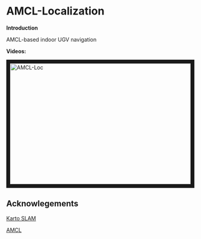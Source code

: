 # AMCL-Localization
**Introduction**

AMCL-based indoor UGV navigation

**Videos:**

<a href="https://youtu.be/yaeYNCktklY" target="_blank"><img src="https://i9.ytimg.com/vi/yaeYNCktklY/mq2.jpg?sqp=CKyuqIsG&rs=AOn4CLBmdcQeUB9SEMmxG-MdArFOInk37Q" 
alt="AMCL-Loc" width="480" height="320" border="10" /></a>

## Acknowlegements
[Karto SLAM](https://wiki.ros.org/slam_karto)

[AMCL](http://wiki.ros.org/amcl)

